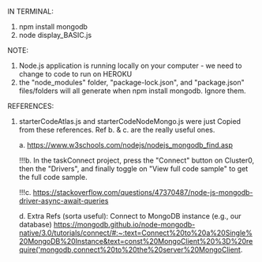 IN TERMINAL:

1. 
    npm install mongodb
2.
   node display_BASIC.js

NOTE:
1. Node.js application is running locally on your computer - we need to change to code to run on HEROKU
2. the "node_modules" folder, "package-lock.json", and "package.json" files/folders will all generate when npm install mongodb. Ignore them.

REFERENCES:
1. starterCodeAtlas.js and starterCodeNodeMongo.js were just Copied from these references. Ref b. & c. are the really useful ones.

    a. https://www.w3schools.com/nodejs/nodejs_mongodb_find.asp
    
    !!!b. In the taskConnect project, press the "Connect" button on Cluster0, then the "Drivers", and finally toggle on "View full code sample" to get the full code sample.

    !!!c. https://stackoverflow.com/questions/47370487/node-js-mongodb-driver-async-await-queries

    d. Extra Refs (sorta useful): Connect to MongoDB instance (e.g., our database)
    https://mongodb.github.io/node-mongodb-native/3.0/tutorials/connect/#:~:text=Connect%20to%20a%20Single%20MongoDB%20Instance&text=const%20MongoClient%20%3D%20require('mongodb,connect%20to%20the%20server%20MongoClient.





